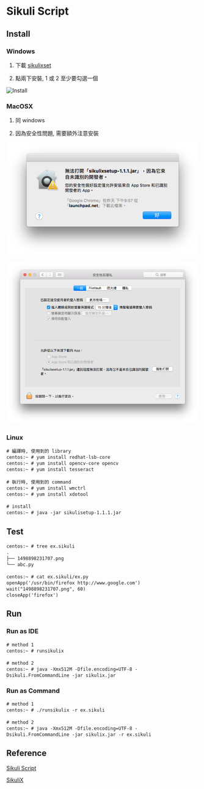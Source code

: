 # Sikuli Script

## Install

### Windows

1. 下載 [sikulixset](https://launchpad.net/sikuli/sikulix/1.1.1/+download/sikulixsetup-1.1.1.jar)

2. 點兩下安裝, 1 或 2 至少要勾選一個

![Install](http://sikulix.com/quickstart/files/pasted-graphic.jpg)

### MacOSX

1. 同 windows

2. 因為安全性問題, 需要額外注意安裝

![Mac Install 01](./sikuli/sikuli_mac_01.png)

![Mac Install 02](./sikuli/sikuli_mac_02.png)

### Linux

```
# 編譯時, 使用到的 library
centos:~ # yum install redhat-lsb-core
centos:~ # yum install opencv-core opencv
centos:~ # yum install tesseract

# 執行時, 使用到的 command
centos:~ # yum install wmctrl
centos:~ # yum install xdotool

# install
centos:~ # java -jar sikulisetup-1.1.1.jar
```


## Test

```
centos:~ # tree ex.sikuli
.
├── 1498898231707.png
└── abc.py

centos:~ # cat ex.sikuli/ex.py
openApp('/usr/bin/firefox http://www.google.com')
wait("1498898231707.png", 60)
closeApp('firefox')
```


## Run

### Run as IDE

```
# method 1
centos:~ # runsikulix

# method 2
centos:~ # java -Xmx512M -Dfile.encoding=UTF-8 -Dsikuli.FromCommandLine -jar sikulix.jar
```


### Run as Command

```
# method 1
centos:~ # ./runsikulix -r ex.sikuli

# method 2
centos:~ # java -Xmx512M -Dfile.encoding=UTF-8 -Dsikuli.FromCommandLine -jar sikulix.jar -r ex.sikuli
```


## Reference

[Sikuli Script](http://www.sikuli.org)

[SikuliX](http://sikulix.com/)
